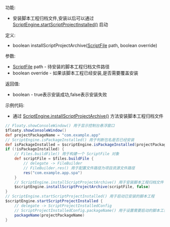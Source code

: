 功能:

+ 安装脚本工程归档文件,安装以后可以通过
  [ScriptEngine.startScriptProjectInstalled()](/API/Script/ScriptEngine/README.md?id=startScriptProjectInstalled)
  启动

定义:

+ boolean installScriptProjectArchive([ScriptFile](/API/File/ScriptFile/README.md) path, boolean
  override)

参数:

+ [ScriptFile](/API/File/ScriptFile/README.md) path - 待安装的脚本工程归档文件路径
+ boolean override - 如果该脚本工程已经安装,是否需要覆盖安装

返回值:

+ boolean - true表示安装成功,false表示安装失败

示例代码:

+ 通过
  [ScriptEngine.installScriptProjectArchive()](/API/Script/ScriptEngine/README.md?id=installScriptProjectArchive)
  方法安装脚本工程归档文件

```groovy
// Floaty.showConsoleWindow() 用于显示控制台悬浮窗口
$floaty.showConsoleWindow()
def projectPackageName = "com.example.app"
// ScriptEngine.isPackageInstalled() 用于判断包名是否已经安装
def isPackageInstalled = $scriptEngine.isPackageInstalled(projectPackageName)
if (!isPackageInstalled) {
    // Files.buildFile() 用于构建一个 ScriptFile 对象
    def scriptFile = $files.buildFile {
        // delegate -> FileBuilder
        // FileBuilder.res() 用于配置文件路径为项目资源文件路径
        res("com.example.app.spa")
    }
    // ScriptEngine.installScriptProjectArchive() 用于安装脚本工程归档文件
    $scriptEngine.installScriptProjectArchive(scriptFile, false)
}
// ScriptEngine.startScriptProjectInstalled() 用于启动已安装的脚本工程
$scriptEngine.startScriptProjectInstalled {
    // delegate -> ScriptProjectInstalledConfig
    // ScriptProjectInstalledConfig.packageName() 用于设置需要启动的脚本工程包名
    packageName(projectPackageName)
}
```